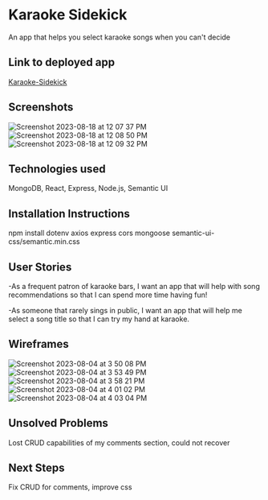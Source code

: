 # Karaoke Sidekick
An app that helps you select karaoke songs when you can't decide

## Link to deployed app
 [Karaoke-Sidekick](https://karaoke-sidekick-7ffb0aaffc00.herokuapp.com/)

## Screenshots
![Screenshot 2023-08-18 at 12 07 37 PM](https://github.com/alexcibski/Karaoke-sidekick/assets/136136316/af7e5ee6-5594-4eaa-923f-ccc2ec1f6cc4)
![Screenshot 2023-08-18 at 12 08 50 PM](https://github.com/alexcibski/Karaoke-sidekick/assets/136136316/71777560-be51-440a-a46e-52f2fcfba6c6)
![Screenshot 2023-08-18 at 12 09 32 PM](https://github.com/alexcibski/Karaoke-sidekick/assets/136136316/e2bcc3cc-9ec6-429c-b0e0-9b4ffd4d0f99)


## Technologies used
MongoDB, React, Express, Node.js, Semantic UI

## Installation Instructions
npm install dotenv axios express cors mongoose semantic-ui-css/semantic.min.css

## User Stories
-As a frequent patron of karaoke bars, I want an app that will help with song recommendations so that I can spend more time having fun!

-As someone that rarely sings in public, I want an app that will help me select a song title so that I can try my hand at karaoke.

## Wireframes
![Screenshot 2023-08-04 at 3 50 08 PM](https://github.com/alexcibski/Karaoke-sidekick/assets/136136316/a6ca50a8-354e-474a-94bf-c61d2bd087c7)
![Screenshot 2023-08-04 at 3 53 49 PM](https://github.com/alexcibski/Karaoke-sidekick/assets/136136316/0b79d006-13f8-498e-ae45-af181092e4a9)
![Screenshot 2023-08-04 at 3 58 21 PM](https://github.com/alexcibski/Karaoke-sidekick/assets/136136316/12fb280b-bd05-4a82-a796-ac73e372a249)
![Screenshot 2023-08-04 at 4 01 02 PM](https://github.com/alexcibski/Karaoke-sidekick/assets/136136316/5bdd7c72-2aed-40b2-9611-e52f72d1f97e)
![Screenshot 2023-08-04 at 4 03 04 PM](https://github.com/alexcibski/Karaoke-sidekick/assets/136136316/c7fa5190-d596-4060-8835-eab523553ca3)


## Unsolved Problems
Lost CRUD capabilities of my comments section, could not recover
## Next Steps
Fix CRUD for comments, improve css
